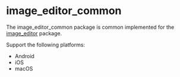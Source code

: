 # image_editor_common

The image_editor_common package is common implemented for the [image_editor][] package.

Support the following platforms:

- Android
- iOS
- macOS

[image_editor]: https://github.com/fluttercandies/flutter_image_editor

